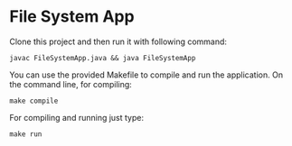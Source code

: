 # File System App

Clone this project and then run it with following command:

```
javac FileSystemApp.java && java FileSystemApp
```

You can use the provided Makefile to compile and run the application. On the command line, for compiling:

```
make compile
```

For compiling and running just type:

```
make run
```


